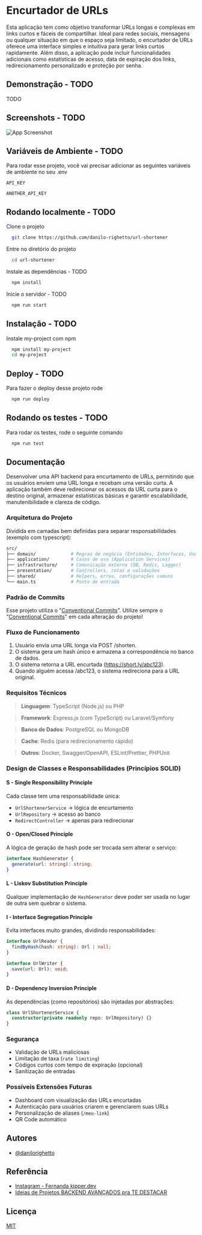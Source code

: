 
# Encurtador de URLs

Esta aplicação tem como objetivo transformar URLs longas e complexas em links curtos e fáceis de compartilhar. 
Ideal para redes sociais, mensagens ou qualquer situação em que o espaço seja limitado, o encurtador de URLs oferece uma interface simples e intuitiva para gerar links curtos rapidamente. 
Além disso, a aplicação pode incluir funcionalidades adicionais como estatísticas de acesso, data de expiração dos links, redirecionamento personalizado e proteção por senha.


## Demonstração - TODO

TODO


## Screenshots - TODO

![App Screenshot](https://via.placeholder.com/468x300?text=App+Screenshot+Here)


## Variáveis de Ambiente - TODO

Para rodar esse projeto, você vai precisar adicionar as seguintes variáveis de ambiente no seu .env

`API_KEY`

`ANOTHER_API_KEY`


## Rodando localmente - TODO

Clone o projeto

```bash
  git clone https://github.com/danilo-righetto/url-shortener
```

Entre no diretório do projeto

```bash
  cd url-shortener
```

Instale as dependências - TODO

```bash
  npm install
```

Inicie o servidor - TODO

```bash
  npm run start
```


## Instalação - TODO

Instale my-project com npm

```bash
  npm install my-project
  cd my-project
```
    
## Deploy - TODO

Para fazer o deploy desse projeto rode

```bash
  npm run deploy
```


## Rodando os testes - TODO

Para rodar os testes, rode o seguinte comando

```bash
  npm run test
```


## Documentação

Desenvolver uma API backend para encurtamento de URLs, permitindo que os usuários enviem uma URL longa e recebam uma versão curta. 
A aplicação também deve redirecionar os acessos da URL curta para o destino original, armazenar estatísticas básicas e garantir escalabilidade, manutenibilidade e clareza de código.

### Arquitetura do Projeto

Dividida em camadas bem definidas para separar responsabilidades (exemplo com typescript):

```bash
src/
├── domain/             # Regras de negócio (Entidades, Interfaces, Use Cases)
├── application/        # Casos de uso (Application Services)
├── infrastructure/     # Comunicação externa (DB, Redis, Logger)
├── presentation/       # Controllers, rotas e validações
├── shared/             # Helpers, erros, configurações comuns
└── main.ts             # Ponto de entrada
```

### Padrão de Commits

Esse projeto utiliza o "[Conventional Commits](https://www.conventionalcommits.org/en/v1.0.0/)".
Utilize sempre o "[Conventional Commits](https://www.conventionalcommits.org/en/v1.0.0/)" em cada alteração do projeto!

### Fluxo de Funcionamento

1. Usuário envia uma URL longa via POST /shorten.
2. O sistema gera um hash único e armazena a correspondência no banco de dados.
3. O sistema retorna a URL encurtada (https://short.ly/abc123).
4. Quando alguém acessa /abc123, o sistema redireciona para a URL original.

### Requisitos Técnicos

> **Linguagem**: TypeScript (Node.js) ou PHP

> **Framework**: Express.js (com TypeScript) ou Laravel/Symfony

> **Banco de Dados**: PostgreSQL ou MongoDB

> **Cache**: Redis (para redirecionamento rápido)

> **Outros**: Docker, Swagger/OpenAPI, ESLint/Prettier, PHPUnit

### Design de Classes e Responsabilidades (Princípios SOLID)

#### S - Single Responsibility Principle

Cada classe tem uma responsabilidade única:

- `UrlShortenerService` → lógica de encurtamento
- `UrlRepository` → acesso ao banco
- `RedirectController` → apenas para redirecionar

#### O - Open/Closed Principle

A lógica de geração de hash pode ser trocada sem alterar o serviço:

```ts
interface HashGenerator {
  generate(url: string): string;
}
```

#### L - Liskov Substitution Principle

Qualquer implementação de `HashGenerator` deve poder ser usada no lugar de outra sem quebrar o sistema.

#### I - Interface Segregation Principle

Evita interfaces muito grandes, dividindo responsabilidades:

```ts
interface UrlReader {
  findByHash(hash: string): Url | null;
}

interface UrlWriter {
  save(url: Url): void;
}
```

#### D - Dependency Inversion Principle

As dependências (como repositórios) são injetadas por abstrações:

```ts
class UrlShortenerService {
  constructor(private readonly repo: UrlRepository) {}
}
```

### Segurança

- Validação de URLs maliciosas
- Limitação de taxa (`rate limiting`)
- Códigos curtos com tempo de expiração (opcional)
- Sanitização de entradas

### Possíveis Extensões Futuras

- Dashboard com visualização das URLs encurtadas
- Autenticação para usuários criarem e gerenciarem suas URLs
- Personalização de aliases (`/meu-link`)
- QR Code automático


## Autores

- [@danilorighetto](https://www.linkedin.com/in/danilo-righetto/)


## Referência

 - [Instagram - Fernanda kipper.dev](https://www.instagram.com/kipper.dev/)
 - [Ideias de Projetos BACKEND AVANÇADOS pra TE DESTACAR](https://www.youtube.com/watch?v=AD0FbOR4Zj8)


## Licença

[MIT](https://choosealicense.com/licenses/mit/)


